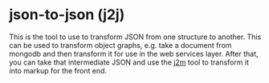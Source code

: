 # json-to-json (j2j)

This is the tool to use to transform JSON from one structure to another. This can be used to transform object graphs, e.g. take a document from mongodb and then transform it for use in the web services layer. After that, you can take that intermediate JSON and use the [j2m](../json-to-markup) tool to transform it into markup for the front end.

